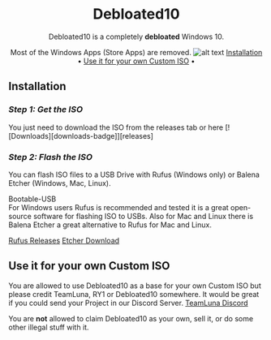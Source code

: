 <!-- markdownlint-configure-file {
  "MD013": {
    "code_blocks": false,
    "tables": false
  },
  "MD033": false,
  "MD041": false
} -->

<div align="center">

# Debloated10

Debloated10 is a completely **debloated** Windows 10.

Most of the Windows Apps (Store Apps) are removed.
![alt text](https://i.imgur.com/E0Tfywr.png)
[Installation](#installation) •
[Use it for your own Custom ISO](#use-it-for-your-own-custom-iso) •

</div>

## Installation

### *Step 1: Get the ISO*

You just need to download the ISO from the releases tab or here [![Downloads][downloads-badge]][releases]

### *Step 2: Flash the ISO*
You can flash ISO files to a USB Drive with Rufus (Windows only) or Balena Etcher (Windows, Mac, Linux).
<summary>Bootable-USB</summary>
For Windows users Rufus is recommended and tested it is a great open-source software for flashing ISO to USBs.
Also for Mac and Linux there is Balena Etcher a great alternative to Rufus for Mac and Linux.

[Rufus Releases](https://github.com/pbatard/rufus/releases)
[Etcher Download](https://www.balena.io/etcher/)

## Use it for your own Custom ISO

You are allowed to use Debloated10 as a base for your own Custom ISO but please credit TeamLuna, RY1 or Debloated10 somewhere.
It would be great if you could send your Project in our Discord Server.
[TeamLuna Discord](https://discord.gg/qHKQPXq8gA)

You are **not** allowed to claim Debloated10 as your own, sell it, or do some other illegal stuff with it.
